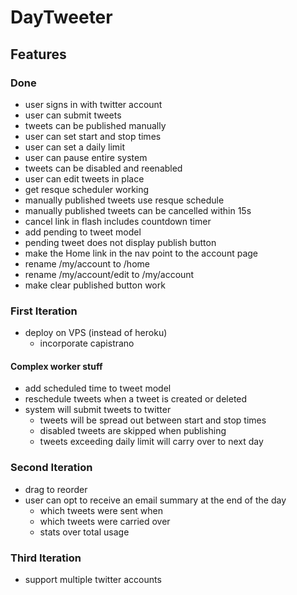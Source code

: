 # DayTweeter

## Features

### Done

* user signs in with twitter account
* user can submit tweets
* tweets can be published manually
* user can set start and stop times
* user can set a daily limit
* user can pause entire system
* tweets can be disabled and reenabled
* user can edit tweets in place
* get resque scheduler working
* manually published tweets use resque schedule
* manually published tweets can be cancelled within 15s
* cancel link in flash includes countdown timer
* add pending to tweet model
* pending tweet does not display publish button
* make the Home link in the nav point to the account page
* rename /my/account to /home
* rename /my/account/edit to /my/account
* make clear published button work

### First Iteration

* deploy on VPS (instead of heroku)
  * incorporate capistrano

#### Complex worker stuff

* add scheduled time to tweet model
* reschedule tweets when a tweet is created or deleted
* system will submit tweets to twitter
  * tweets will be spread out between start and stop times
  * disabled tweets are skipped when publishing
  * tweets exceeding daily limit will carry over to next day

### Second Iteration

* drag to reorder
* user can opt to receive an email summary at the end of the day
  * which tweets were sent when
  * which tweets were carried over
  * stats over total usage

### Third Iteration

* support multiple twitter accounts
